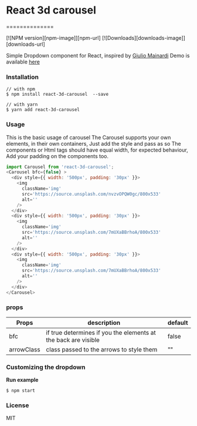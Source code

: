 # React 3d carousel

==============

[![NPM version][npm-image]][npm-url]
[![Downloads][downloads-image]][downloads-url]

Simple Dropdown component for React, inspired by [Giulio Mainardi](https://www.sitepoint.com/building-3d-rotating-carousel-css-javascript/)
Demo is available [here](http://)

### Installation

```
// with npm
$ npm install react-3d-carousel  --save

// with yarn
$ yarn add react-3d-carousel
```

### Usage

This is the basic usage of carousel
The Carousel supports your own elements, in their own containers,
Just add the style and pass as so
The components or Html tags should have equal width, for expected behaviour,
Add your padding on the components too.

```Javascript
import Carousel from 'react-3d-carousel';
<Carousel bfc={false} >
  <div style={{ width: '500px', padding: '30px' }}>
    <img
      className='img'
      src='https://source.unsplash.com/nvzvOPQW0gc/800x533'
      alt=''
    />
  </div>
  <div style={{ width: '500px', padding: '30px' }}>
    <img
      className='img'
      src='https://source.unsplash.com/7mUXaBBrhoA/800x533'
      alt=''
    />
  </div>
  <div style={{ width: '500px', padding: '30px' }}>
    <img
      className='img'
      src='https://source.unsplash.com/7mUXaBBrhoA/800x533'
      alt=''
    />
  </div>
</Carousel>

```

### props

| Props      | description                                                    | default |
| ---------- | -------------------------------------------------------------- | ------- |
| bfc        | if true determines if you the elements at the back are visible | false   |
| arrowClass | class passed to the arrows to style them                       | ""      |

### Customizing the dropdown

**Run example**

```
$ npm start
```

### License

MIT
